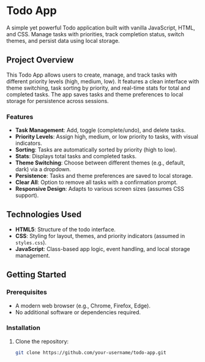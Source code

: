 # Todo App

A simple yet powerful Todo application built with vanilla JavaScript, HTML, and CSS. Manage tasks with priorities, track completion status, switch themes, and persist data using local storage.

## Project Overview

This Todo App allows users to create, manage, and track tasks with different priority levels (high, medium, low). It features a clean interface with theme switching, task sorting by priority, and real-time stats for total and completed tasks. The app saves tasks and theme preferences to local storage for persistence across sessions.

### Features
- **Task Management**: Add, toggle (complete/undo), and delete tasks.
- **Priority Levels**: Assign high, medium, or low priority to tasks, with visual indicators.
- **Sorting**: Tasks are automatically sorted by priority (high to low).
- **Stats**: Displays total tasks and completed tasks.
- **Theme Switching**: Choose between different themes (e.g., default, dark) via a dropdown.
- **Persistence**: Tasks and theme preferences are saved to local storage.
- **Clear All**: Option to remove all tasks with a confirmation prompt.
- **Responsive Design**: Adapts to various screen sizes (assumes CSS support).

## Technologies Used
- **HTML5**: Structure of the todo interface.
- **CSS**: Styling for layout, themes, and priority indicators (assumed in `styles.css`).
- **JavaScript**: Class-based app logic, event handling, and local storage management.

## Getting Started

### Prerequisites
- A modern web browser (e.g., Chrome, Firefox, Edge).
- No additional software or dependencies required.

### Installation
1. Clone the repository:
   ```bash
   git clone https://github.com/your-username/todo-app.git
